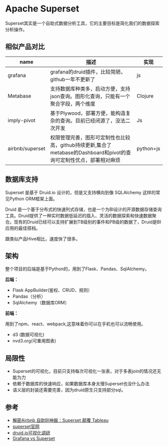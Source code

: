 # Apache Superset
Superset其实是一个自助式数据分析工具，它的主要目标是简化我们的数据探索分析操作。

## 相似产品对比

| name | 描述 | 实现 |
| --- | --- | --- |
| grafana | grafana的druid插件，比较简陋，github一年不更新了<span class="Apple-tab-span" style="white-space:pre"></span> | js |
| Metabase<span class="Apple-tab-span" style="white-space:pre"></span> | 支持数据库种类多，启动方便，支持json查询。图形化查询，只能有一个聚合字段，两个维度<span class="Apple-tab-span" style="white-space:pre"></span> | Clojure<span class="Apple-tab-span" style="white-space:pre"></span> |
| imply-pivot<span class="Apple-tab-span" style="white-space:pre"></span> | 基于Plywood，部署方便，能构造复杂的查询。目前已经闭源了，没法二次开发<span class="Apple-tab-span" style="white-space:pre"></span> | Js |
| airbnb/superset<span class="Apple-tab-span" style="white-space:pre"></span> | 权限管理完善，图形可定制性也比较高，github持续更新,集合了metabase的Dashboard和pivot的查询可定制性优点，部署相对麻烦<span class="Apple-tab-span" style="white-space:pre"></span> | python+js<span class="Apple-tab-span" style="white-space:pre"></span> |

## 数据库支持
Superset 是基于 Druid.io 设计的，但是又支持横向到像 SQLAlchemy 这样的常见Python ORM框架上面。

Druid 是一个基于分布式的快速列式存储，也是一个为BI设计的开源数据存储查询工具。Druid提供了一种实时数据低延迟的插入、灵活的数据探索和快速数据聚合。现有的Druid已经可以支持扩展到TB级别的事件和PB级的数据了，Druid是BI应用的最佳搭档。

跟类似产品Hive相比，速度快了很多。

## 架构
整个项目的后端是基于Python的，用到了Flask、Pandas、SqlAlchemy。

**后端：**

- Flask AppBuilder(鉴权、CRUD、规则）
- Pandas（分析）
- SqlAlchemy（数据库ORM）

**前端：**

用到了npm、react、webpack,这意味着你可以在手机也可以流畅使用。

- d3 (数据可视化)
- nvd3.org(可重用图表)

## 局限性
- Superset的可视化，目前只支持每次可视化一张表，对于多表join的情况还无能为力
- 依赖于数据库的快速响应，如果数据库本身太慢Superset也没什么办法
- 语义层的封装还需要完善，因为druid原生只支持部分sql。



## 参考
- [解密Airbnb 自助BI神器：Superset 颠覆 Tableau](https://segmentfault.com/a/1190000005083953)
- [superset官网](http://airbnb.io/projects/superset/)
- [druid.io可视化调研](https://fangyeqing.github.io/2016/11/04/druid.io%E5%8F%AF%E8%A7%86%E5%8C%96%E8%B0%83%E7%A0%94/)
- [Grafana vs Superset](https://siftery.com/product-comparison/grafana-vs-superset)

